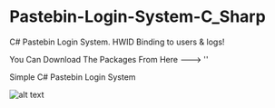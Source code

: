 # Pastebin-Login-System-C_Sharp
C# Pastebin Login System. HWID Binding to users &amp; logs!

You Can Download The Packages From Here ---> ''

Simple C# Pastebin Login System


![alt text]([http://url/to/img.png](https://media.discordapp.net/attachments/1081484629132968006/1081484647877320795/Auth.png?width=623&height=676))
